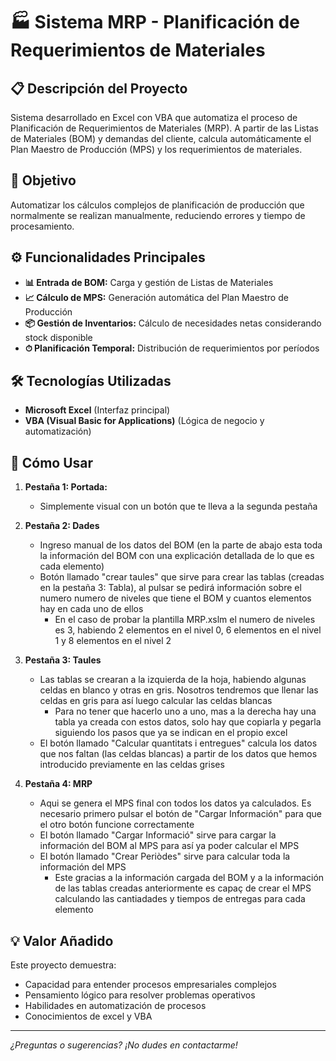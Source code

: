 # 🏭 Sistema MRP - Planificación de Requerimientos de Materiales

## 📋 Descripción del Proyecto

Sistema desarrollado en Excel con VBA que automatiza el proceso de Planificación de Requerimientos de Materiales (MRP). A partir de las Listas de Materiales (BOM) y demandas del cliente, calcula automáticamente el Plan Maestro de Producción (MPS) y los requerimientos de materiales.

## 🎯 Objetivo

Automatizar los cálculos complejos de planificación de producción que normalmente se realizan manualmente, reduciendo errores y tiempo de procesamiento.

## ⚙️ Funcionalidades Principales

- **📊 Entrada de BOM:** Carga y gestión de Listas de Materiales
- **📈 Cálculo de MPS:** Generación automática del Plan Maestro de Producción
- **📦 Gestión de Inventarios:** Cálculo de necesidades netas considerando stock disponible
- **⏱ Planificación Temporal:** Distribución de requerimientos por períodos

## 🛠 Tecnologías Utilizadas

- **Microsoft Excel** (Interfaz principal)
- **VBA (Visual Basic for Applications)** (Lógica de negocio y automatización)

## 🚀 Cómo Usar

1. **Pestaña 1: Portada:**
   - Simplemente visual con un botón que te lleva a la segunda pestaña

2. **Pestaña 2: Dades**
   - Ingreso manual de los datos del BOM (en la parte de abajo esta toda la información del BOM con una explicación detallada de lo que es cada elemento)
   - Botón llamado "crear taules" que sirve para crear las tablas (creadas en la pestaña 3: Tabla), al pulsar se pedirá información sobre el numero numero de niveles que tiene el BOM y cuantos elementos hay en cada uno de ellos
       - En el caso de probar la plantilla MRP.xslm el numero de niveles es 3, habiendo 2 elementos en el nivel 0, 6 elementos en el nivel 1 y 8 elementos en el nivel 2

3. **Pestaña 3: Taules**
   - Las tablas se crearan a la izquierda de la hoja, habiendo algunas celdas en blanco y otras en gris. Nosotros tendremos que llenar las celdas en gris para así luego calcular las celdas blancas
       - Para no tener que hacerlo uno a uno, mas a la derecha hay una tabla ya creada con estos datos, solo hay que copiarla y pegarla siguiendo los pasos que ya se indican en el propio excel
   - El botón llamado "Calcular quantitats i entregues" calcula los datos que nos faltan (las celdas blancas) a partir de los datos que hemos introducido previamente en las celdas grises
  
3. **Pestaña 4: MRP**
   - Aqui se genera el MPS final con todos los datos ya calculados. Es necesario primero pulsar el botón de "Cargar Información" para que el otro botón funcione correctamente
   - El botón llamado "Cargar Informació" sirve para cargar la información del BOM al MPS para así ya poder calcular el MPS
   - El botón llamado "Crear Periòdes" sirve para calcular toda la información del MPS
       - Este gracias a la información cargada del BOM y a la información de las tablas creadas anteriormente es capaç de crear el MPS calculando las cantiadades y tiempos de entregas para cada elemento


## 💡 Valor Añadido

Este proyecto demuestra:
- Capacidad para entender procesos empresariales complejos
- Pensamiento lógico para resolver problemas operativos
- Habilidades en automatización de procesos
- Conocimientos de excel y VBA

---

*¿Preguntas o sugerencias? ¡No dudes en contactarme!*
